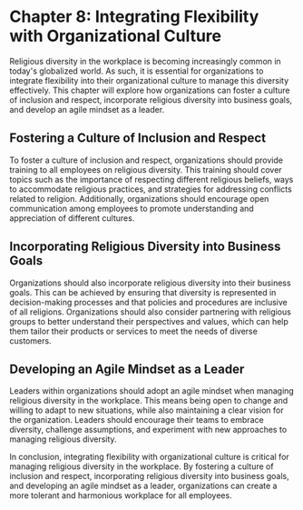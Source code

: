 Chapter 8: Integrating Flexibility with Organizational Culture
==============================================================

Religious diversity in the workplace is becoming increasingly common in today's globalized world. As such, it is essential for organizations to integrate flexibility into their organizational culture to manage this diversity effectively. This chapter will explore how organizations can foster a culture of inclusion and respect, incorporate religious diversity into business goals, and develop an agile mindset as a leader.

Fostering a Culture of Inclusion and Respect
--------------------------------------------

To foster a culture of inclusion and respect, organizations should provide training to all employees on religious diversity. This training should cover topics such as the importance of respecting different religious beliefs, ways to accommodate religious practices, and strategies for addressing conflicts related to religion. Additionally, organizations should encourage open communication among employees to promote understanding and appreciation of different cultures.

Incorporating Religious Diversity into Business Goals
-----------------------------------------------------

Organizations should also incorporate religious diversity into their business goals. This can be achieved by ensuring that diversity is represented in decision-making processes and that policies and procedures are inclusive of all religions. Organizations should also consider partnering with religious groups to better understand their perspectives and values, which can help them tailor their products or services to meet the needs of diverse customers.

Developing an Agile Mindset as a Leader
---------------------------------------

Leaders within organizations should adopt an agile mindset when managing religious diversity in the workplace. This means being open to change and willing to adapt to new situations, while also maintaining a clear vision for the organization. Leaders should encourage their teams to embrace diversity, challenge assumptions, and experiment with new approaches to managing religious diversity.

In conclusion, integrating flexibility with organizational culture is critical for managing religious diversity in the workplace. By fostering a culture of inclusion and respect, incorporating religious diversity into business goals, and developing an agile mindset as a leader, organizations can create a more tolerant and harmonious workplace for all employees.
